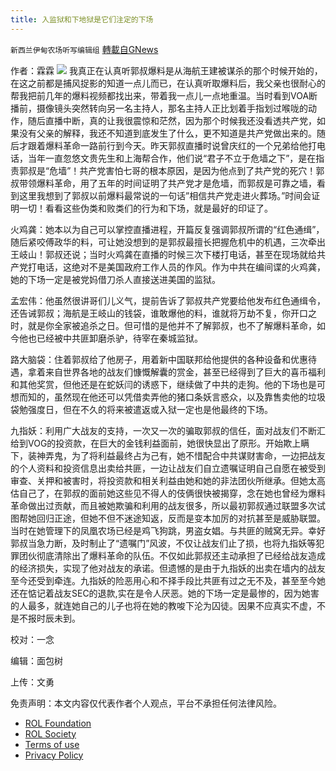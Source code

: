 ```yaml
---
title: 入监狱和下地狱是它们注定的下场
---
```

`新西兰伊甸农场听写编辑组` [轉載自GNews](https://gnews.org/zh-hans/2399272/)

作者：霖霖
![](https://assets.gnews.org/wp-content/uploads/2022/04/image-2908.png)
我真正在认真听郭叔爆料是从海航王建被谋杀的那个时候开始的，在这之前都是捕风捉影的知道一点儿而已，在认真听取爆料后，我父亲也很耐心的帮我把前几年的爆料视频都找出来，带着我一点儿一点地重温。当时看到VOA断播前，摄像镜头突然转向另一名主持人，那名主持人正比划着手指划过喉咙的动作，随后直播中断，真的让我很震惊和茫然，因为那个时候我还没看透共产党，如果没有父亲的解释，我还不知道到底发生了什么，更不知道是共产党做出来的。随后才跟着爆料革命一路前行到今天。昨天郭叔直播时说曾庆红的一个兄弟给他打电话，当年一直忽悠文贵先生和上海帮合作，他们说“君子不立于危墙之下”，是在指责郭叔是“危墙”！共产党害怕七哥的根本原因，是因为他点到了共产党的死穴！郭叔带领爆料革命，用了五年的时间证明了共产党才是危墙，而郭叔是可靠之墙，看到这里我想到了郭叔以前爆料最常说的一句话”相信共产党走进火葬场。”时间会证明一切！看看这些伪类和败类们的行为和下场，就是最好的印证了。

火鸡龚：她本以为自己可以掌控直播进程，开篇反复强调郭叔所谓的“红色通缉”，随后紧咬傅政华的料，可让她没想到的是郭叔最擅长把握危机中的机遇，三次牵出王岐山！郭叔还说；当时火鸡龚在直播的时候三次下楼打电话，甚至在现场就给共产党打电话，这绝对不是美国政府工作人员的作风。作为中共在编间谍的火鸡龚，她的下场一定是被党妈借刀杀人直接送进美国的监狱。

孟宏伟：他虽然很讲哥们儿义气，提前告诉了郭叔共产党要给他发布红色通缉令，还告诫郭叔；海航是王岐山的钱袋，谁敢爆他的料，谁就将万劫不复，你开口之时，就是你全家被追杀之日。但可惜的是他并不了解郭叔，也不了解爆料革命，如今他也已经被中共匪卸磨杀驴，待宰在秦城监狱。

路大脑袋：住着郭叔给了他房子，用着新中国联邦给他提供的各种设备和优惠待遇，拿着来自世界各地的战友们慷慨解囊的赏金，甚至已经得到了巨大的喜币福利和其他奖赏，但他还是在蛇妖闫的诱惑下，继续做了中共的走狗。他的下场也是可想而知的，虽然现在他还可以凭借卖弄他的猪口条妖言惑众，以及靠售卖他的垃圾袋勉强度日，但在不久的将来被遣返或入狱一定也是他最终的下场。

九指妖：利用广大战友的支持，一次又一次的骗取郭叔的信任，面对战友们不断汇给到VOG的投资款，在巨大的金钱利益面前，她很快显出了原形。开始欺上瞒下，装神弄鬼，为了将利益最终占为己有，她不惜配合中共谋财害命，一边把战友的个人资料和投资信息出卖给共匪，一边让战友们自立遗嘱证明自己自愿在被受到审查、关押和被害时，将投资款和相关利益由她和她的非法团伙所继承。但她太高估自己了，在郭叔的面前她这些见不得人的伎俩很快被揭穿，念在她也曾经为爆料革命做出过贡献，而且被她欺骗和利用的战友很多，所以最初郭叔通过联盟多次试图帮她回归正途，但她不但不迷途知返，反而是变本加厉的对抗甚至是威胁联盟。当时在她管理下的凤凰农场已经是鸡飞狗跳，男盗女娼。与共匪的贼窝无异。幸好郭叔当急力断，及时制止了“遗嘱门”风波，不仅让战友们止了损，也将九指妖等犯罪团伙彻底清除出了爆料革命的队伍。不仅如此郭叔还主动承担了已经给战友造成的经济损失，实现了他对战友的承诺。但遗憾的是由于九指妖的出卖在墙内的战友至今还受到牵连。九指妖的险恶用心和不择手段比共匪有过之无不及，甚至至今她还在惦记着战友SEC的退款,实在是令人厌恶。她的下场一定是最惨的，因为她害的人最多，就连她自己的儿子也将在她的教唆下沦为囚徒。因果不应真实不虚，不是不报时辰未到。

校对：一念

编辑：面包树

上传：文勇

 

免责声明：本文内容仅代表作者个人观点，平台不承担任何法律风险。

- [ROL Foundation](https://rolfoundation.org/)
- [ROL Society](https://rolsociety.org/)
- [Terms of use](https://gnews.org/terms-of-use-3/)
- [Privacy Policy](https://gnews.org/privacy-policy/)
